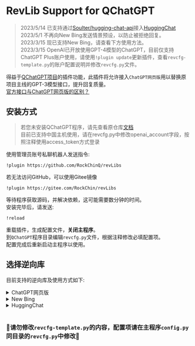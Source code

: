 # RevLib Support for QChatGPT

> 2023/5/14 已支持通过[Soulter/hugging-chat-api](https://github.com/Soulter/hugging-chat-api)接入[HuggingChat](https://huggingface.co/chat/)  
> 2023/5/1  不再向New Bing发送情景预设，以防止被拒绝回复。  
> 2023/3/15 现已支持New Bing，请查看下方使用方法。  
> 2023/3/15 OpenAI已开放使用GPT-4模型的ChatGPT，目前仅支持ChatGPT Plus账户使用，请使用`!plugin update`更新插件，查看`revcfg-template.py`的账户配置说明并修改`revcfg.py`文件。  


得益于[QChatGPT项目](https://github.com/RockChinQ/QChatGPT)的插件功能，此插件将允许接入`ChatGPT网页版`用以替换原项目主线的GPT-3模型接口，提升回复质量。  
[官方接口与ChatGPT网页版的区别？](https://github.com/RockChinQ/QChatGPT/wiki/%E5%AE%98%E6%96%B9%E6%8E%A5%E5%8F%A3%E4%B8%8EChatGPT%E7%BD%91%E9%A1%B5%E7%89%88)

## 安装方式

> 若您未安装QChatGPT程序，请先查看原仓库[文档](https://github.com/RockChinQ/QChatGPT)  
> 目前已支持中国主机使用，请在revcfg.py中修改openai_account字段，按照注释使用access_token方式登录

使用管理员账号私聊机器人发送指令:

```
!plugin https://github.com/RockChinQ/revLibs
```

若无法访问GitHub，可以使用Gitee镜像

```
!plugin https://gitee.com/RockChin/revLibs
```

等待程序获取源码，并解决依赖，这可能需要数分钟的时间。  
安装完毕后，请发送:
```
!reload
```
重载插件，生成配置文件，**关闭主程序**。  
到`QChatGPT`程序目录编辑`revcfg.py`文件，根据注释修改必填配置项。  
配置完成后重新启动主程序以使用。

## 选择逆向库

目前支持的逆向库及使用方式如下:

<details>
<summary>ChatGPT网页版</summary>

本插件默认使用的逆向库，使用方法请参考上方文档及配置文件注释。  
使用的是 [acheong08/ChatGPT](https://github.com/acheong08/ChatGPT)  
</details>

<details>
<summary>New Bing</summary>

使用的是 [acheong08/EdgeGPT](https://github.com/acheong08/EdgeGPT)  

 - 确保您的微软账户已获得New Bing的测试资格
 - 修改`revcfg.py`中的`reverse_lib`的值为`acheong08/EdgeGPT`
 - 安装适用于[Chrome/Edge](https://chrome.google.com/webstore/detail/cookie-editor/hlkenndednhfkekhgcdicdfddnkalmdm) 或 [Firefox](https://addons.mozilla.org/en-US/firefox/addon/cookie-editor/) 的Cookies编辑器插件
 - 访问 `bing.com`
 - 打开这个插件
 - 点击 `Export` 按钮, 复制JSON格式的Cookies
 - 在QChatGPT主程序`main.py`同目录下新建文件`cookies.json`, 将刚才复制的内容粘贴进去

#### 配置

- new bing逆向库默认输出参考资料, 若不需要, 请在`revcfg.py`中设置:

```python
output_references = False
```

- 设置New Bing的风格

查看revcfg.py中的`new_bing_style`字段，按照说明更改。在运行期间可以通过指令`!style <风格（创意、平衡、精确）>`来更改风格。

</details>

<details>
<summary>HuggingChat</summary>

使用最新版本revLibs插件，在`revcfg.py`中修改`reverse_lib`的值为`Soulter/hugging-chat-api`即可使用

</details>
<br/>

### 🚫请勿修改`revcfg-template.py`的内容，配置项请在主程序`config.py`同目录的`revcfg.py`中修改🚫